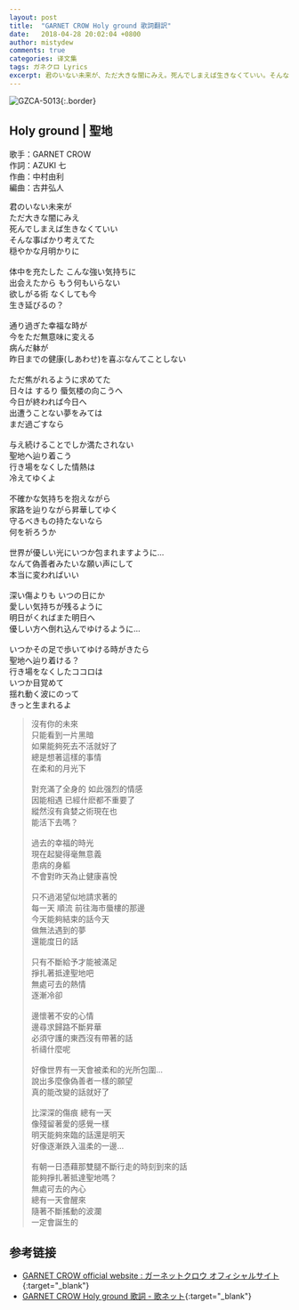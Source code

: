 ```yaml
---
layout: post
title:  "GARNET CROW Holy ground 歌詞翻訳"
date:   2018-04-28 20:02:04 +0800
author: mistydew
comments: true
categories: 译文集
tags: ガネクロ Lyrics
excerpt: 君のいない未来が、ただ大きな闇にみえ。死んでしまえば生きなくていい。そんな事ばかり考えてた、穏やかな月明かりに。
---
```

![GZCA-5013](https://crowsub.github.io/assets/images/discography/album/GZCA-5013.jpg){:.border}

## Holy ground | 聖地

歌手：GARNET CROW<br>
作詞：AZUKI 七<br>
作曲：中村由利<br>
編曲：古井弘人

<div class="lyric-original">
<p>
君のいない未来が<br>
ただ大きな闇にみえ<br>
死んでしまえば生きなくていい<br>
そんな事ばかり考えてた<br>
穏やかな月明かりに<br>
<br>
体中を充たした こんな強い気持ちに<br>
出会えたから もう何もいらない<br>
欲しがる術 なくしても今<br>
生き延びるの？<br>
<br>
通り過ぎた幸福な時が<br>
今をただ無意味に変える<br>
病んだ躰が<br>
昨日までの健康(しあわせ)を喜ぶなんてことしない<br>
<br>
ただ焦がれるように求めてた<br>
日々は するり 蜃気楼の向こうへ<br>
今日が終われば今日へ<br>
出遭うことない夢をみては<br>
まだ過ごすなら<br>
<br>
与え続けることでしか満たされない<br>
聖地へ辿り着こう<br>
行き場をなくした情熱は<br>
冷えてゆくよ<br>
<br>
不確かな気持ちを抱えながら<br>
家路を辿りながら昇華してゆく<br>
守るべきもの持たないなら<br>
何を祈ろうか<br>
<br>
世界が優しい光にいつか包まれますように…<br>
なんて偽善者みたいな願い声にして<br>
本当に変わればいい<br>
<br>
深い傷よりも いつの日にか<br>
愛しい気持ちが残るように<br>
明日がくればまた明日へ<br>
優しい方へ倒れ込んでゆけるように…<br>
<br>
いつかその足で歩いてゆける時がきたら<br>
聖地へ辿り着ける？<br>
行き場をなくしたココロは<br>
いつか目覚めて<br>
揺れ動く波にのって<br>
きっと生まれるよ
</p>
</div>

<div class="lyric-translation">
<blockquote>
沒有你的未來<br>
只能看到一片黑暗<br>
如果能夠死去不活就好了<br>
總是想著這樣的事情<br>
在柔和的月光下<br>
<br>
對充滿了全身的 如此强烈的情感<br>
因能相遇 已經什麽都不重要了<br>
縱然沒有貪婪之術現在也<br>
能活下去嗎？<br>
<br>
過去的幸福的時光<br>
現在起變得毫無意義<br>
患病的身軀<br>
不會對昨天為止健康喜悅<br>
<br>
只不過渴望似地請求著的<br>
每一天 順流 前往海市蜃樓的那邊<br>
今天能夠結束的話今天<br>
做無法遇到的夢<br>
還能度日的話<br>
<br>
只有不斷給予才能被滿足<br>
掙扎著抵達聖地吧<br>
無處可去的熱情<br>
逐漸冷卻<br>
<br>
邊懷著不安的心情<br>
邊尋求歸路不斷昇華<br>
必須守護的東西沒有帶著的話<br>
祈禱什麼呢<br>
<br>
好像世界有一天會被柔和的光所包圍...<br>
說出多麼像偽善者一樣的願望<br>
真的能改變的話就好了<br>
<br>
比深深的傷痕 總有一天<br>
像殘留著愛的感覺一樣<br>
明天能夠來臨的話還是明天<br>
好像逐漸跌入溫柔的一邊...<br>
<br>
有朝一日憑藉那雙腿不斷行走的時刻到來的話<br>
能夠掙扎著抵達聖地嗎？<br>
無處可去的內心<br>
總有一天會醒來<br>
隨著不斷搖動的波瀾<br>
一定會誕生的
</blockquote>
</div>

## 参考链接

* [GARNET CROW official website : ガーネットクロウ オフィシャルサイト](http://www.garnetcrow.com){:target="_blank"}
* [GARNET CROW Holy ground 歌詞 - 歌ネット](https://www.uta-net.com/song/20142){:target="_blank"}
